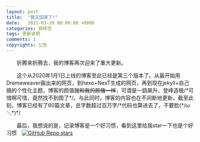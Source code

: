 ```yaml
---
layout: post
title:  "我又回来了!"
date:   2021-03-20 00:00:00 +0800
categories: 碎碎念
tags: 更新说明
comments: 1
copyrights: 公告
---
```


&emsp;&emsp;折腾来折腾去，我的博客再次迎来了重大更新。

&emsp;&emsp;这个从2020年1月1日上线的博客至此已经是第三个版本了。从最开始用Dremeweaver画出来的网页，到hexo+NexT生成的网页，再到现在jekyll+自己搞的个性化主题，博客的颜值~~就和我的颜值一样~~，可谓是一路飙升、登峰造极/\*可惜啊可惜，竟然找不到图了\*/。与此同时，博客的内容也在不间断地更新。截至此刻，博客已经有了60篇文章，总字数超过百万字/\*代码也算进去了，不要脸(\*/ω＼\*)\*/

&emsp;&emsp;最后，我想说的是，记录博客是一个好习惯，看到这里给我star一下也是个好习惯&emsp;[![GitHub Repo stars](https://img.shields.io/github/stars/wcy-dt/wcy-dt.github.io?style=social)](https://github.com/wcy-dt/wcy-dt.github.io#readme)

